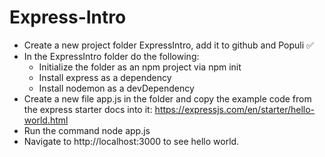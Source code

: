 # Express-Intro

* Create a new project folder ExpressIntro, add it to github and Populi ✅
* In the ExpressIntro folder do the following:
    - Initialize the folder as an npm project via npm init
    - Install express as a dependency
    - Install nodemon as a devDependency
* Create a new file app.js in the folder and copy the example code from the express starter docs into it: https://expressjs.com/en/starter/hello-world.html
* Run the command node app.js
* Navigate to http://localhost:3000 to see hello world. 
